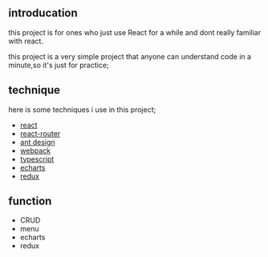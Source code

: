 ## introducation
this project is for ones who just use React for a while and dont really familiar with react.

this project is a very simple project that anyone can understand code in a minute,so it's just for practice;
## technique
here is some techniques i use in this project;
- [react](https://reactjs.org/ "react")
- [react-router](https://github.com/ReactTraining/react-router "react-router")
- [ant design](https://ant.design/ "ant design")
- [webpack](https://www.webpackjs.com/ "webpack")
- [typescript](http://www.typescriptlang.org/ "typescript")
- [echarts](https://www.echartsjs.com/zh/index.html "echarts")
- [redux](https://www.redux.org.cn/ "redux")

## function
- CRUD
- menu
- echarts
- redux
